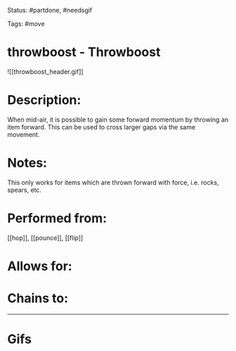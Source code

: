 Status: #partdone, #needsgif 

Tags: #move

# throwboost - Throwboost
![[throwboost_header.gif]]
# Description:
When mid-air, it is possible to gain some forward momentum by throwing an item forward. This can be used to cross larger gaps via the same movement.

# Notes:
This only works for items which are thrown forward with force, i.e. rocks, spears, etc.

# Performed from:
[[hop]], [[pounce]], [[flip]]

# Allows for:


# Chains to:


___
# Gifs
